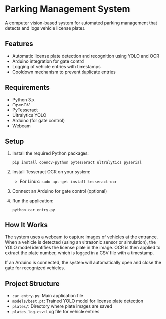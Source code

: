 # Parking Management System

A computer vision-based system for automated parking management that detects and logs vehicle license plates.

## Features

- Automatic license plate detection and recognition using YOLO and OCR
- Arduino integration for gate control
- Logging of vehicle entries with timestamps
- Cooldown mechanism to prevent duplicate entries

## Requirements

- Python 3.x
- OpenCV
- PyTesseract
- Ultralytics YOLO
- Arduino (for gate control)
- Webcam

## Setup

1. Install the required Python packages:
   ```
   pip install opencv-python pytesseract ultralytics pyserial
   ```

2. Install Tesseract OCR on your system:
   - For Linux: `sudo apt-get install tesseract-ocr`

3. Connect an Arduino for gate control (optional)

4. Run the application:
   ```
   python car_entry.py
   ```

## How It Works

The system uses a webcam to capture images of vehicles at the entrance. When a vehicle is detected (using an ultrasonic sensor or simulation), the YOLO model identifies the license plate in the image. OCR is then applied to extract the plate number, which is logged in a CSV file with a timestamp.

If an Arduino is connected, the system will automatically open and close the gate for recognized vehicles.

## Project Structure

- `car_entry.py`: Main application file
- `models/best.pt`: Trained YOLO model for license plate detection
- `plates/`: Directory where plate images are saved
- `plates_log.csv`: Log file for vehicle entries